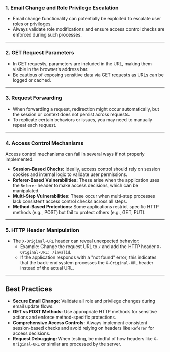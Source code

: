 ### 1. Email Change and Role Privilege Escalation
- Email change functionality can potentially be exploited to escalate user roles or privileges.
- Always validate role modifications and ensure access control checks are enforced during such processes.

---

### 2. GET Request Parameters
- In GET requests, parameters are included in the URL, making them visible in the browser's address bar.
- Be cautious of exposing sensitive data via GET requests as URLs can be logged or cached.

---

### 3. Request Forwarding
- When forwarding a request, redirection might occur automatically, but the session or context does not persist across requests.
- To replicate certain behaviors or issues, you may need to manually repeat each request.

---

### 4. Access Control Mechanisms
Access control mechanisms can fail in several ways if not properly implemented:
- **Session-Based Checks:** Ideally, access control should rely on session cookies and internal logic to validate user permissions.
- **Referer-Based Vulnerabilities:** These arise when the application uses the `Referer` header to make access decisions, which can be manipulated.
- **Multi-Step Vulnerabilities:** These occur when multi-step processes lack consistent access control checks across all steps.
- **Method-Based Protections:** Some applications restrict specific HTTP methods (e.g., POST) but fail to protect others (e.g., GET, PUT).

---

### 5. HTTP Header Manipulation
- The `X-Original-URL` header can reveal unexpected behavior:
  - Example: Change the request URL to `/` and add the HTTP header `X-Original-URL: /invalid`.
  - If the application responds with a "not found" error, this indicates that the back-end system processes the `X-Original-URL` header instead of the actual URL.

---

## Best Practices
- **Secure Email Change:** Validate all role and privilege changes during email update flows.
- **GET vs POST Methods:** Use appropriate HTTP methods for sensitive actions and enforce method-specific protections.
- **Comprehensive Access Controls:** Always implement consistent session-based checks and avoid relying on headers like `Referer` for access decisions.
- **Request Debugging:** When testing, be mindful of how headers like `X-Original-URL` or similar are processed by the server.


